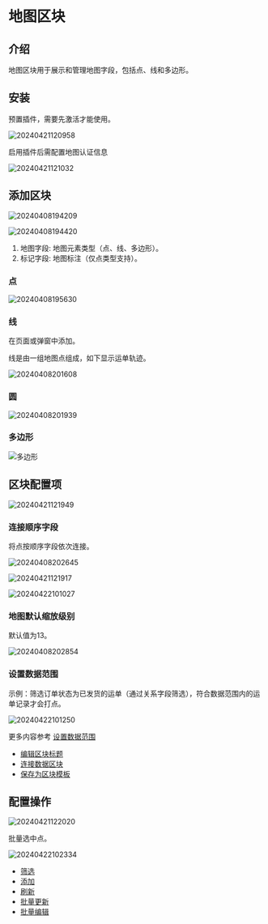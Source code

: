 # 地图区块

<PluginInfo name="block-map"></PluginInfo>

## 介绍

地图区块用于展示和管理地图字段，包括点、线和多边形。

## 安装

预置插件，需要先激活才能使用。

![20240421120958](https://static-docs.nocobase.com/20240421120958.png)

启用插件后需配置地图认证信息

![20240421121032](https://static-docs.nocobase.com/20240421121032.png)

## 添加区块

![20240408194209](https://static-docs.nocobase.com/20240408194209.png)

![20240408194420](https://static-docs.nocobase.com/20240408194420.png)

1. 地图字段: 地图元素类型（点、线、多边形）。
2. 标记字段: 地图标注（仅点类型支持）。

### 点

![20240408195630](https://static-docs.nocobase.com/20240408195630.png)

### 线

在页面或弹窗中添加。

线是由一组地图点组成，如下显示运单轨迹。

![20240408201608](https://static-docs.nocobase.com/20240408201608.png)

### 圆

![20240408201939](https://static-docs.nocobase.com/20240408201939.png)

### 多边形

![多边形](https://static-docs.nocobase.com/20240408200546.png)

## 区块配置项

![20240421121949](https://static-docs.nocobase.com/20240421121949.png)

### 连接顺序字段

将点按顺序字段依次连接。

![20240408202645](https://static-docs.nocobase.com/20240408202645.png)

![20240421121917](https://static-docs.nocobase.com/20240421121917.png)

![20240422101027](https://static-docs.nocobase.com/20240422101027.png)

### 地图默认缩放级别

默认值为13。

![20240408202854](https://static-docs.nocobase.com/20240408202854.png)

### 设置数据范围

示例：筛选订单状态为已发货的运单（通过关系字段筛选），符合数据范围内的运单记录才会打点。

![20240422101250](https://static-docs.nocobase.com/20240422101250.png)

更多内容参考 [设置数据范围](/handbook/ui/blocks/block-settings/data-scope)


- [编辑区块标题](/handbook/ui/blocks/block-settings/block-title)
- [连接数据区块](/handbook/ui/blocks/block-settings/connect-block)
- [保存为区块模板](/handbook/ui/blocks/block-settings/block-template)

## 配置操作

![20240421122020](https://static-docs.nocobase.com/20240421122020.png)

批量选中点。

![20240422102334](https://static-docs.nocobase.com/20240422102334.gif)

- [筛选](/handbook/ui/actions/types/filter)
- [添加](/handbook/ui/actions/types/add-new)
- [刷新](/handbook/ui/actions/types/refresh)
- [批量更新](/handbook/action-bulk-update)
- [批量编辑](/handbook/action-bulk-edit)